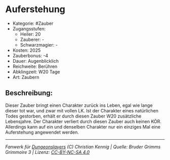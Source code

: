 # Auferstehung

- Kategorie: #Zauber
- Zugangsstufen:
  - Heiler: 20
  - Zauberer: -
  - Schwarzmagier: -
- Kosten: 2025
- Zauberbonus: -4
- Dauer: Augenblicklich
- Reichweite: Berühren
- Abklingzeit: W20 Tage
- Art: Zaubern

## Beschreibung:

Dieser Zauber bringt einen Charakter zurück ins Leben, egal wie lange dieser tot war, und zwar mit vollen LK. Ist der Charakter eines natürlichen Todes gestorben, erhält er durch diesen Zauber W20 zusätzliche Lebensjahre. Der Charakter verliert durch diesen Zauber auch keinen KÖR. Allerdings kann auf ein und denselben Charakter nur ein einziges Mal eine Auferstehung angewendet werden.

---

_Fanwerk für [Dungeonslayers](https://www.dungeonslayers.net/) (C) Christian Kennig | Quelle: Bruder Grimms Grimmoire 3 | Lizenz: [CC-BY-NC-SA 4.0](https://creativecommons.org/licenses/by-nc-sa/4.0/deed.de)_
